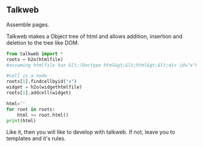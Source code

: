 ## Talkweb

Assemble pages.

Talkweb makes a Object tree of html and allows addition, insertion and deletion to the tree like DOM.  

```python
from talkweb import *
roots = h2o(htmlfile)
#assuming htmlfile has &lt;!Doctype html&gt;&lt;html&gt;&lt;div id="x"&gt;&lt;/div&gt;&lt;/html&gt;

#cell is a node
roots[1].findcellbyid("x") 
widget = h2o(widgethtmlfile)
roots[1].addcell(widget)

html=''
for root in roots:
    html += root.html()
print(html)
```

Like it, then you will like to develop with talkweb. If not, leave you to templates and it's rules.
